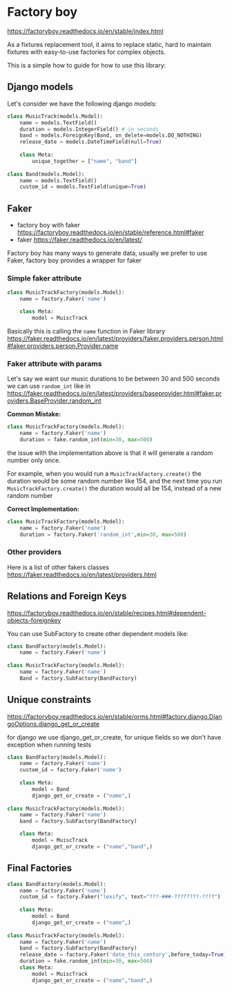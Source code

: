 # Factory boy

https://factoryboy.readthedocs.io/en/stable/index.html

As a fixtures replacement tool, it aims to replace static, hard to maintain fixtures with easy-to-use factories for 
complex objects.

This is a simple how to guide for how to use this library:

## Django models

Let's consider we have the following django models:

````python
class MusicTrack(models.Model):
    name = models.TextField()
    duration = models.IntegerField() # in seconds
    band = models.ForeignKey(Band, on_delete=models.DO_NOTHING)
    release_date = models.DateTimeField(null=True)
    
    class Meta:
        unique_together = ["name", "band"]
    
class Band(models.Model):
    name = models.TextField()
    custom_id = models.TextField(unique=True)
````

## Faker
- factory boy with faker https://factoryboy.readthedocs.io/en/stable/reference.html#faker
- faker https://faker.readthedocs.io/en/latest/

Factory boy has many ways to generate data, usually we prefer to use Faker, 
factory boy provides a wrapper for faker 

### Simple faker attribute
````python
class MusicTrackFactory(models.Model):
    name = factory.Faker('name')

    class Meta:
        model = MuiscTrack
````
Basically this is calling the `name` function in Faker library 
https://faker.readthedocs.io/en/latest/providers/faker.providers.person.html#faker.providers.person.Provider.name

### Faker attribute with params

Let's say we want our music durations to be between 30 and 500 seconds
we can use `random_int` like in 
https://faker.readthedocs.io/en/latest/providers/baseprovider.html#faker.providers.BaseProvider.random_int

**Common Mistake:**
````python
class MusicTrackFactory(models.Model):
    name = factory.Faker('name')
    duration = fake.random_int(min=30, max=500)
````
the issue with the implementation above is that it will generate a random number only once.

For example, when you would run a `MusicTrackFactory.create()` the duration would be some random number like 154, 
and the next time you run `MusicTrackFactory.create()` the duration would all be 154, instead  of a new random number

**Correct Implementation:**
````python
class MusicTrackFactory(models.Model):
    name = factory.Faker('name')
    duration = factory.Faker('random_int',min=30, max=500)
````

### Other providers
Here is a list of other fakers classes https://faker.readthedocs.io/en/latest/providers.html

## Relations and Foreign Keys

https://factoryboy.readthedocs.io/en/stable/recipes.html#dependent-objects-foreignkey

You can use SubFactory to create other dependent models like:

````python
class BandFactory(models.Model):
    name = factory.Faker('name')
    
class MusicTrackFactory(models.Model):
    name = factory.Faker('name')
    Band = factory.SubFactory(BandFactory)
````

## Unique constraints

https://factoryboy.readthedocs.io/en/stable/orms.html#factory.django.DjangoOptions.django_get_or_create

for django we use django_get_or_create, for unique fields so we don't have exception when running tests

````python
class BandFactory(models.Model):
    name = factory.Faker('name')
    custom_id = factory.Faker('name')
    
    class Meta:
        model = Band
        django_get_or_create = ("name",)
    
class MusicTrackFactory(models.Model):
    name = factory.Faker('name')
    band = factory.SubFactory(BandFactory)

    class Meta:
        model = MuiscTrack
        django_get_or_create = ("name","band",)
````

## Final Factories

````python
class BandFactory(models.Model):
    name = factory.Faker('name')
    custom_id = factory.Faker("lexify", text="???-###-????????-????")
    
    class Meta:
        model = Band
        django_get_or_create = ("name",)
    
class MusicTrackFactory(models.Model):
    name = factory.Faker('name')
    band = factory.SubFactory(BandFactory)
    release_date = factory.Faker('date_this_century',before_today=True)
    duration = fake.random_int(min=30, max=500)
    class Meta:
        model = MuiscTrack
        django_get_or_create = ("name","band",)
````
